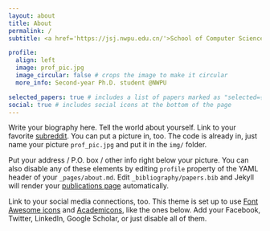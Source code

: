 ```yaml
---
layout: about
title: About
permalink: /
subtitle: <a href='https://jsj.nwpu.edu.cn/'>School of Computer Science</a>, <a href='https://www.nwpu.edu.cn/'>Northwestern Polytechnical University</a>

profile:
  align: left
  image: prof_pic.jpg
  image_circular: false # crops the image to make it circular
  more_info: Second-year Ph.D. student @NWPU

selected_papers: true # includes a list of papers marked as "selected={true}"
social: true # includes social icons at the bottom of the page
---
```


Write your biography here. Tell the world about yourself. Link to your favorite [subreddit](http://reddit.com). You can put a picture in, too. The code is already in, just name your picture `prof_pic.jpg` and put it in the `img/` folder.

Put your address / P.O. box / other info right below your picture. You can also disable any of these elements by editing `profile` property of the YAML header of your `_pages/about.md`. Edit `_bibliography/papers.bib` and Jekyll will render your [publications page](/al-folio/publications/) automatically.

Link to your social media connections, too. This theme is set up to use [Font Awesome icons](https://fontawesome.com/) and [Academicons](https://jpswalsh.github.io/academicons/), like the ones below. Add your Facebook, Twitter, LinkedIn, Google Scholar, or just disable all of them.

